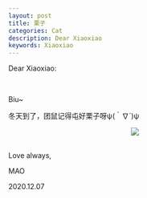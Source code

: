 ```yaml
---
layout: post
title: 栗子
categories: Cat
description: Dear Xiaoxiao
keywords: Xiaoxiao
---
```


Dear Xiaoxiao:

<br/>

Biu~

冬天到了，团鼠记得屯好栗子呀ψ(｀∇´)ψ

<div align="center">
   <img src="https://ruifmaxx.github.io/images/BIU.png" style="zoom:100%" />
</div>

<br/>

Love always,

MAO

2020.12.07

